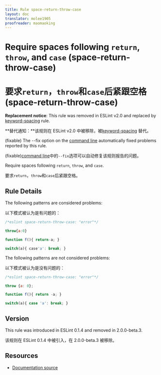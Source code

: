 ```yaml
---
title: Rule space-return-throw-case
layout: doc
translator: molee1905
proofreader: maomaoking
---
```

<!-- Note: No pull requests accepted for this file. See README.md in the root directory for details. -->

# Require spaces following `return`, `throw`, and `case` (space-return-throw-case)

# 要求`return`，`throw`和`case`后紧跟空格 (space-return-throw-case)

**Replacement notice**: This rule was removed in ESLint v2.0 and replaced by [keyword-spacing](keyword-spacing) rule.

**替代通知：**该规则在 ESLint v2.0 中被移除，被[keyword-spacing](keyword-spacing) 替代。

(fixable) The --fix option on the [command line](../user-guide/command-line-interface#fix) automatically fixed problems reported by this rule.

(fixable)[command line](../user-guide/command-line-interface#fix)中的`--fix`选项可以自动修复该规则报告的问题。

Require spaces following `return`, `throw`, and `case`.

要求`return`，`throw`和`case`后紧跟空格。

## Rule Details

The following patterns are considered problems:

以下模式被认为是有问题的：

```js
/*eslint space-return-throw-case: "error"*/

throw{a:0}

function f(){ return-a; }

switch(a){ case'a': break; }
```

The following patterns are not considered problems:

以下模式被认为是没有问题的：

```js
/*eslint space-return-throw-case: "error"*/

throw {a: 0};

function f(){ return -a; }

switch(a){ case 'a': break; }
```

## Version

This rule was introduced in ESLint 0.1.4 and removed in 2.0.0-beta.3.

该规则在 ESLint 0.1.4 中被引入，在 2.0.0-beta.3 被移除。

## Resources

* [Documentation source](https://github.com/eslint/eslint/tree/master/docs/rules/space-return-throw-case.md)
